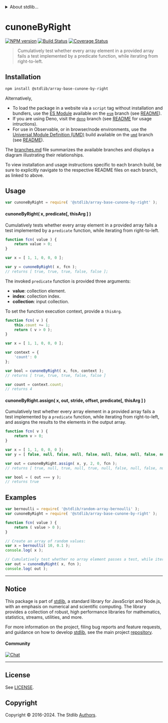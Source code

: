 <!--

@license Apache-2.0

Copyright (c) 2024 The Stdlib Authors.

Licensed under the Apache License, Version 2.0 (the "License");
you may not use this file except in compliance with the License.
You may obtain a copy of the License at

   http://www.apache.org/licenses/LICENSE-2.0

Unless required by applicable law or agreed to in writing, software
distributed under the License is distributed on an "AS IS" BASIS,
WITHOUT WARRANTIES OR CONDITIONS OF ANY KIND, either express or implied.
See the License for the specific language governing permissions and
limitations under the License.

-->


<details>
  <summary>
    About stdlib...
  </summary>
  <p>We believe in a future in which the web is a preferred environment for numerical computation. To help realize this future, we've built stdlib. stdlib is a standard library, with an emphasis on numerical and scientific computation, written in JavaScript (and C) for execution in browsers and in Node.js.</p>
  <p>The library is fully decomposable, being architected in such a way that you can swap out and mix and match APIs and functionality to cater to your exact preferences and use cases.</p>
  <p>When you use stdlib, you can be absolutely certain that you are using the most thorough, rigorous, well-written, studied, documented, tested, measured, and high-quality code out there.</p>
  <p>To join us in bringing numerical computing to the web, get started by checking us out on <a href="https://github.com/stdlib-js/stdlib">GitHub</a>, and please consider <a href="https://opencollective.com/stdlib">financially supporting stdlib</a>. We greatly appreciate your continued support!</p>
</details>

# cunoneByRight

[![NPM version][npm-image]][npm-url] [![Build Status][test-image]][test-url] [![Coverage Status][coverage-image]][coverage-url] <!-- [![dependencies][dependencies-image]][dependencies-url] -->

> Cumulatively test whether every array element in a provided array fails a test implemented by a predicate function, while iterating from right-to-left.

<section class="installation">

## Installation

```bash
npm install @stdlib/array-base-cunone-by-right
```

Alternatively,

-   To load the package in a website via a `script` tag without installation and bundlers, use the [ES Module][es-module] available on the [`esm`][esm-url] branch (see [README][esm-readme]).
-   If you are using Deno, visit the [`deno`][deno-url] branch (see [README][deno-readme] for usage intructions).
-   For use in Observable, or in browser/node environments, use the [Universal Module Definition (UMD)][umd] build available on the [`umd`][umd-url] branch (see [README][umd-readme]).

The [branches.md][branches-url] file summarizes the available branches and displays a diagram illustrating their relationships.

To view installation and usage instructions specific to each branch build, be sure to explicitly navigate to the respective README files on each branch, as linked to above.

</section>

<section class="usage">

## Usage

```javascript
var cunoneByRight = require( '@stdlib/array-base-cunone-by-right' );
```

#### cunoneByRight( x, predicate\[, thisArg ] )

Cumulatively tests whether every array element in a provided array fails a test implemented by a `predicate` function, while iterating from right-to-left.

```javascript
function fcn( value ) {
    return value > 0;
}

var x = [ 1, 1, 0, 0, 0 ];

var y = cunoneByRight( x, fcn );
// returns [ true, true, true, false, false ];
```

The invoked `predicate` function is provided three arguments:

-   **value**: collection element.
-   **index**: collection index.
-   **collection**: input collection.

To set the function execution context, provide a `thisArg`.

```javascript
function fcn( v ) {
    this.count += 1;
    return ( v > 0 );
}

var x = [ 1, 1, 0, 0, 0 ];

var context = {
    'count': 0
};

var bool = cunoneByRight( x, fcn, context );
// returns [ true, true, true, false, false ]

var count = context.count;
// returns 4
```

#### cunoneByRight.assign( x, out, stride, offset, predicate\[, thisArg ] )

Cumulatively test whether every array element in a provided array fails a test implemented by a `predicate` function, while iterating from right-to-left, and assigns the results to the elements in the output array.

```javascript
function fcn( v ) {
    return v > 0;
}

var x = [ 1, 1, 0, 0, 0 ];
var y = [ false, null, false, null, false, null, false, null, false, null ];

var out = cunoneByRight.assign( x, y, 2, 0, fcn );
// returns [ true, null, true, null, true, null, false, null, false, null ]

var bool = ( out === y );
// returns true
```

</section>

<!-- /.usage -->

<section class="notes">

</section>

<!-- /.notes -->

<section class="examples">

## Examples

<!-- eslint no-undef: "error" -->

```javascript
var bernoulli = require( '@stdlib/random-array-bernoulli' );
var cunoneByRight = require( '@stdlib/array-base-cunone-by-right' );

function fcn( value ) {
    return ( value > 0 );
}

// Create an array of random values:
var x = bernoulli( 10, 0.1 );
console.log( x );

// Cumulatively test whether no array element passes a test, while iterating from right-to-left:
var out = cunoneByRight( x, fcn );
console.log( out );
```

</section>

<!-- /.examples -->

<!-- Section for related `stdlib` packages. Do not manually edit this section, as it is automatically populated. -->

<section class="related">

</section>

<!-- /.related -->

<!-- Section for all links. Make sure to keep an empty line after the `section` element and another before the `/section` close. -->


<section class="main-repo" >

* * *

## Notice

This package is part of [stdlib][stdlib], a standard library for JavaScript and Node.js, with an emphasis on numerical and scientific computing. The library provides a collection of robust, high performance libraries for mathematics, statistics, streams, utilities, and more.

For more information on the project, filing bug reports and feature requests, and guidance on how to develop [stdlib][stdlib], see the main project [repository][stdlib].

#### Community

[![Chat][chat-image]][chat-url]

---

## License

See [LICENSE][stdlib-license].


## Copyright

Copyright &copy; 2016-2024. The Stdlib [Authors][stdlib-authors].

</section>

<!-- /.stdlib -->

<!-- Section for all links. Make sure to keep an empty line after the `section` element and another before the `/section` close. -->

<section class="links">

[npm-image]: http://img.shields.io/npm/v/@stdlib/array-base-cunone-by-right.svg
[npm-url]: https://npmjs.org/package/@stdlib/array-base-cunone-by-right

[test-image]: https://github.com/stdlib-js/array-base-cunone-by-right/actions/workflows/test.yml/badge.svg?branch=main
[test-url]: https://github.com/stdlib-js/array-base-cunone-by-right/actions/workflows/test.yml?query=branch:main

[coverage-image]: https://img.shields.io/codecov/c/github/stdlib-js/array-base-cunone-by-right/main.svg
[coverage-url]: https://codecov.io/github/stdlib-js/array-base-cunone-by-right?branch=main

<!--

[dependencies-image]: https://img.shields.io/david/stdlib-js/array-base-cunone-by-right.svg
[dependencies-url]: https://david-dm.org/stdlib-js/array-base-cunone-by-right/main

-->

[chat-image]: https://img.shields.io/gitter/room/stdlib-js/stdlib.svg
[chat-url]: https://app.gitter.im/#/room/#stdlib-js_stdlib:gitter.im

[stdlib]: https://github.com/stdlib-js/stdlib

[stdlib-authors]: https://github.com/stdlib-js/stdlib/graphs/contributors

[umd]: https://github.com/umdjs/umd
[es-module]: https://developer.mozilla.org/en-US/docs/Web/JavaScript/Guide/Modules

[deno-url]: https://github.com/stdlib-js/array-base-cunone-by-right/tree/deno
[deno-readme]: https://github.com/stdlib-js/array-base-cunone-by-right/blob/deno/README.md
[umd-url]: https://github.com/stdlib-js/array-base-cunone-by-right/tree/umd
[umd-readme]: https://github.com/stdlib-js/array-base-cunone-by-right/blob/umd/README.md
[esm-url]: https://github.com/stdlib-js/array-base-cunone-by-right/tree/esm
[esm-readme]: https://github.com/stdlib-js/array-base-cunone-by-right/blob/esm/README.md
[branches-url]: https://github.com/stdlib-js/array-base-cunone-by-right/blob/main/branches.md

[stdlib-license]: https://raw.githubusercontent.com/stdlib-js/array-base-cunone-by-right/main/LICENSE

</section>

<!-- /.links -->
